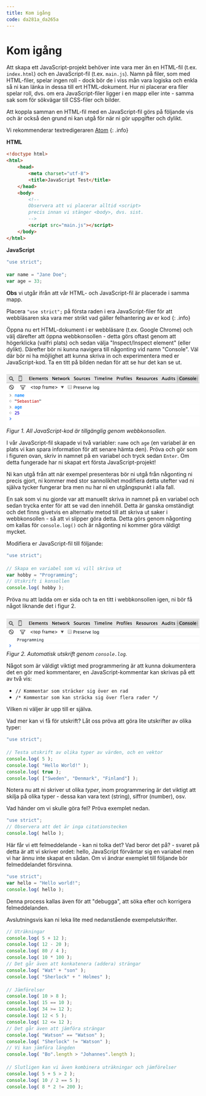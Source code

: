 ```yaml
---
title: Kom igång
code: da281a_da265a
---
```


# Kom igång

Att skapa ett JavaScript-projekt behöver inte vara mer än en HTML-fil (t.ex. `index.html`) och en JavaScript-fil (t.ex. `main.js`). Namn på filer, som med HTML-filer, spelar ingen roll - dock bör de i viss mån vara logiska och enkla så ni kan länka in dessa till ert HTML-dokument. Hur ni placerar era filer spelar roll, dvs. om era JavaScript-filer ligger i en mapp eller inte - samma sak som för sökvägar till CSS-filer och bilder.

Att koppla samman en HTML-fil med en JavaScript-fil görs på följande vis och är också den grund ni kan utgå för när ni gör uppgifter och dylikt.

Vi rekommenderar textredigeraren [Atom](https://atom.io/)
{: .info}

**HTML**

``` html
<!doctype html>
<html>
    <head>
        <meta charset="utf-8">
        <title>JavaScript Test</title>
    </head>
    <body>
        <!--
        Observera att vi placerar alltid <script>
        precis innan vi stänger <body>, dvs. sist.
        -->
        <script src="main.js"></script>
    </body>
</html>
```

**JavaScript**

``` js
"use strict";

var name = "Jane Doe";
var age = 33;
```

**Obs** vi utgår ifrån att vår HTML- och JavaScript-fil är placerade i samma mapp.

Placera `"use strict";` på första raden i era JavaScript-filer för att webbläsaren ska vara mer strikt vad gäller felhantering av er kod
{: .info}

Öppna nu ert HTML-dokument i er webbläsare (t.ex. Google Chrome) och välj därefter att öppna webbkonsollen - detta görs oftast genom att högerklicka (valfri plats) och sedan välja "Inspect/Inspect element" (eller dylikt). Därefter bör ni kunna navigera till någonting vid namn "Console". Väl där bör ni ha möjlighet att kunna skriva in och experimentera med er JavaScript-kod. Ta en titt på bilden nedan för att se hur det kan se ut.

![Webbkonsollen](images/webconsole_1.png) _Figur 1. All JavaScript-kod är tillgänglig genom webbkonsollen._

I vår JavaScript-fil skapade vi två variabler: `name` och `age` (en variabel är en plats vi kan spara information för att senare hämta den). Pröva och gör som i figuren ovan, skriv in namnet på en variabel och tryck sedan `Enter`. Om detta fungerade har ni skapat ert första JavaScript-projekt!

Ni kan utgå från att när exempel presenteras bör ni utgå från någonting ni precis gjort, ni kommer med stor sannolikhet modifiera detta utefter vad ni själva tycker fungerar bra men nu har ni en utgångspunkt i alla fall.

En sak som vi nu gjorde var att manuellt skriva in namnet på en variabel och sedan trycka enter för att se vad den innehöll. Detta är ganska omständigt och det finns givetvis en alternativ metod till att skriva ut saker i webbkonsollen - så att vi slipper göra detta. Detta görs genom någonting om kallas för `console.log()` och är någonting ni kommer göra väldigt mycket.

Modifiera er JavaScript-fil till följande:

``` js
"use strict";

// Skapa en variabel som vi vill skriva ut
var hobby = "Programming";
// Utskrift i konsollen
console.log( hobby );
```

Pröva nu att ladda om er sida och ta en titt i webbkonsollen igen, ni bör få något liknande det i figur 2.

![Webbkonsollen 2](images/webconsole_2.png) _Figur 2. Automatisk utskrift genom `console.log`._

Något som är väldigt viktigt med programmering är att kunna dokumentera det en gör med kommentarer, en JavaScript-kommentar kan skrivas på ett av två vis: 

* `// Kommentar som sträcker sig över en rad`
* `/* Kommentar som kan sträcka sig över flera rader */`

Vilken ni väljer är upp till er själva.

Vad mer kan vi få för utskrift? Låt oss pröva att göra lite utskrifter av olika typer:

``` js
"use strict";

// Testa utskrift av olika typer av värden, och en vektor
console.log( 5 );
console.log( "Hello World!" );
console.log( true );
console.log( ["Sweden", "Denmark", "Finland"] );
```

Notera nu att ni skriver ut olika *typer*, inom programmering är det viktigt att skilja på olika typer - dessa kan vara text (string), siffror (number), osv.

Vad händer om vi skulle göra fel? Pröva exemplet nedan.

``` js
"use strict";
// Observera att det är inga citationstecken
console.log( hello );
```

Här får vi ett felmeddelande - kan ni tolka det? Vad beror det på? - svaret på detta är att vi skriver ordet: hello, JavaScript förväntar sig en variabel men vi har ännu inte skapat en sådan. Om vi ändrar exemplet till följande bör felmeddelandet försvinna.

``` js
"use strict";
var hello = "Hello world!";
console.log( hello );
```

Denna process kallas även för att "debugga", att söka efter och korrigera felmeddelanden.

Avslutningsvis kan ni leka lite med nedanstående exempelutskrifter.

``` js
// Uträkningar
console.log( 5 + 12 );
console.log( 12 - 20 );
console.log( 80 / 4 );
console.log( 10 * 100 );
// Det går även att konkatenera (addera) strängar
console.log( "Wat" + "son" );
console.log( "Sherlock" + " Holmes" );

// Jämförelser
console.log( 10 > 8 );
console.log( 15 == 10 );
console.log( 34 >= 12 );
console.log( 12 < 5 );
console.log( 12 <= 12 );
// Det går även att jämföra strängar
console.log( "Watson" == "Watson" );
console.log( "Sherlock" != "Watson" );
// Vi kan jämföra längden
console.log( "Bo".length > "Johannes".length );

// Slutligen kan vi även kombinera uträkningar och jämförelser
console.log( 5 + 5 > 2 );
console.log( 10 / 2 == 5 );
console.log( 8 * 2 != 200 );
```
